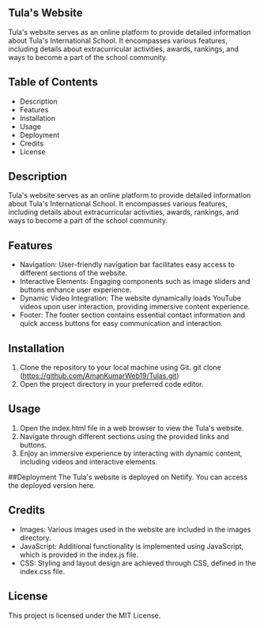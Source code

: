 ## Tula's Website
Tula's website serves as an online platform to provide detailed information about Tula's International School. It encompasses various features, including details about extracurricular activities, awards, rankings, and ways to become a part of the school community.

## Table of Contents
- Description
- Features
- Installation
- Usage
- Deployment
- Credits
- License

## Description
Tula's website serves as an online platform to provide detailed information about Tula's International School. It encompasses various features, including details about extracurricular activities, awards, rankings, and ways to become a part of the school community.

## Features
- Navigation: User-friendly navigation bar facilitates easy access to different sections of the website.
- Interactive Elements: Engaging components such as image sliders and buttons enhance user experience.
- Dynamic Video Integration: The website dynamically loads YouTube videos upon user interaction, providing immersive content experience.
- Footer: The footer section contains essential contact information and quick access buttons for easy communication and interaction.

## Installation
1. Clone the repository to your local machine using Git.
git clone (https://github.com/AmanKumarWeb19/Tulas.git)
2. Open the project directory in your preferred code editor.

## Usage
1. Open the index.html file in a web browser to view the Tula's website.
2. Navigate through different sections using the provided links and buttons.
3. Enjoy an immersive experience by interacting with dynamic content, including videos and interactive elements.

##Deployment
The Tula's website is deployed on Netlify. You can access the deployed version here.

## Credits
- Images: Various images used in the website are included in the images directory.
- JavaScript: Additional functionality is implemented using JavaScript, which is provided in the index.js file.
- CSS: Styling and layout design are achieved through CSS, defined in the index.css file.

## License
This project is licensed under the MIT License.
